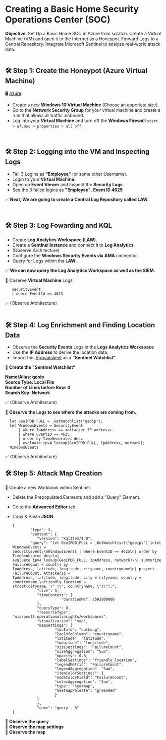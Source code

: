 <h1>Creating a Basic Home Security Operations Center (SOC)</h1>

 

**Objective**: Set Up a Basic Home SOC in Azure from scratch. Create a Virtual Machine (VM) and open it to the Internet as a Honeypot. Forward Logs to a Central Repository. Integrate Microsoft Sentinel to analyze real-world attack data.  
 <br/>


<h2>🛠 Step 1: Create the Honeypot (Azure Virtual Machine) </h2>  
  
🖥 [Azure](https://portal.azure.com)       
  
   - Create a new **Windows 10 Virtual Machine** (Choose an apporiate size).    
   - Go to the **Network Security Group** for your virtual machine and create a rule that allows all traffic innbound.  
   - Log into your **Virtual Machine** and turn off the **Windows Firewall** `start > wf.msc > properties > all off`.    
    
  
 <br/>    

  
<h2>🛠 Step 2: Logging into the VM and Inspecting Logs </h2>  

  - Fail 3 Logins as **"Employee"** (or some other Username).
  - Login to your **Virtual Machine**.
  - Open up **Event Viewer** and Inspect the **Security Logs**.
  - See the 3 failed logins as **"Employee"**, **Event ID 4625**

  ✅ **Next, We are going to create a Central Log Repository called LAW.**  
  
 </br>    
    
              
<h2>🛠 Step 3: Log Fowarding and KQL </h2>    
    
  -  Create **Log Analytics Workspace (LAW)**.   
  -  Create a **Sentinel Instance** and connect it to **Log Analytics**.    
  -  (Observe Architecture)
  -  Configure the **Windows Security Events via AMA** connector.  
  -  Query for Logs within the **LAW**.  

  ✅ **We can now query the Log Analytics Workspace as well as the SIEM.**  
  
     
   
  📌 Observe **Virtual Machine** Logs  

       SecurityEvent
       | where EventId == 4625
 
  ✅ (Observe Architecture)  
  </br>  
  

  
<h2>🛠 Step 4: Log Enrichment and Finding Location Data </h2>       

  - Observe the **Security Events** Logs in the **Logs Analytics Workspace**
  - Use the **IP Address** to derive the location data.
  - Import this [Spreadsheet](https://drive.google.com/file/d/13EfjM_4BohrmaxqXZLB5VUBIz2sv9Siz/view?usp=sharing) as a **"Sentinel Watchlist"**.
  
📌 **Create the "Sentinel Watchlist"**    

   **Name/Alias: geoip**  
   **Source Type: Local File**  
   **Number of Lines before Row: 0**  
   **Search Key: Network**  

 ✅ (Observe Architecture)  
   

📌 **Observe the Logs to see where the attacks are coming from.**   

      let GeoIPDB_FULL = _GetWatchlist("geoip");
      let WindowsEvents = SecurityEvent
          | where IpAddress == <attacker IP address>
          | where EventID == 4625
          | order by TimeGenerated desc
          | evaluate ipv4_lookup(GeoIPDB_FULL, IpAddress, network);
      WindowsEvents  
        
  ✅ (Observe Architecture)   
  
  
      
<h2>🛠 Step 5: Attack Map Creation </h2>   

  🔹 Create a new Workbook within Sentinel.  
  
   - Delete the Prepopulated Elements and add a "Query" Element.
   - Go to the **Advanced Editor** tab.
   - Copy & Paste **JSON**:

         {
                 "type": 3,
                 "content": {
                	"version": "KqlItem/1.0",
                 "query": "let GeoIPDB_FULL = _GetWatchlist(\"geoip\");\nlet WindowsEvents =
         SecurityEvent;\nWindowsEvents | where EventID == 4625\n| order by TimeGenerated desc\n|
         evaluate ipv4_lookup(GeoIPDB_FULL, IpAddress, network)\n| summarize FailureCount = count() by
         IpAddress, latitude, longitude, cityname, countryname\n| project FailureCount, AttackerIp =
         IpAddress, latitude, longitude, city = cityname, country = countryname,\nfriendly_location =
         strcat(cityname, \" (\", countryname, \")\");",
                	"size": 3,
                	"timeContext": {
		                       "durationMs": 2592000000
                	},
                	"queryType": 0,
                	"resourceType": "microsoft.operationalinsights/workspaces",
                	"visualization": "map",
                	"mapSettings": {
                       		"locInfo": "LatLong",
                       		"locInfoColumn": "countryname",
                       		"latitude": "latitude",
                       		"longitude": "longitude",
                       		"sizeSettings": "FailureCount",
                       		"sizeAggregation": "Sum",
                       		"opacity": 0.8,
                       		"labelSettings": "friendly_location",
                       		"legendMetric": "FailureCount",
                       		"legendAggregation": "Sum",
                       		"itemColorSettings": {
                       		"nodeColorField": "FailureCount",
                       		"colorAggregation": "Sum",
                       		"type": "heatmap",
                       		"heatmapPalette": "greenRed"
                       		}
	                }
	                },
	                "name": "query - 0"
         }  
      
    
         
📌 **Observe the query**    
📌 **Observe the map settings**    
📌 **Observe the map**  

  

  


<!--
 ```diff
- text in red
+ text in green
! text in orange
# text in gray
@@ text in purple (and bold)@@
```
--!>
